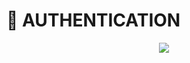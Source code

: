 # 📍 AUTHENTICATION

<div align="center">
<img src="https://media.dev.to/cdn-cgi/image/width=1000,height=500,fit=cover,gravity=auto,format=auto/https%3A%2F%2Fdev-to-uploads.s3.amazonaws.com%2Fuploads%2Farticles%2Fn5cqpu0ljoryl3wtuo6m.jpeg" />
</div>
